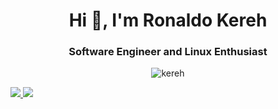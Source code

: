 <h1 align="center">Hi 👋, I'm Ronaldo Kereh</h1>
<h3 align="center">Software Engineer and Linux Enthusiast</h3>

<p align="center">
  <img src="https://komarev.com/ghpvc/?username=kereh&label=Profile%20views&color=grey&style=for-the-badge" alt="kereh" />
</p>

<!-- [![@kereh's Holopin board](https://holopin.io/api/user/board?user=kereh)](https://holopin.io/@kereh) -->
<a href="https://github.com/kereh">
  <img src="https://github-readme-stats.vercel.app/api?username=kereh&count_private=true&show_icons=true&theme=dark" />
</a>
<a href="https://github.com/kereh">
  <img src="https://github-readme-stats.vercel.app/api/top-langs/?username=kereh&layout=compact&theme=dark&langs_count=8" />
</a>
